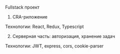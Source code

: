 Fullstack проект

1. CRA-риложение

Технологии: React, Redux, Typescript

2. Серверная часть: авторизация, хранение задач

Технологии: JWT, express, cors, cookie-parser
